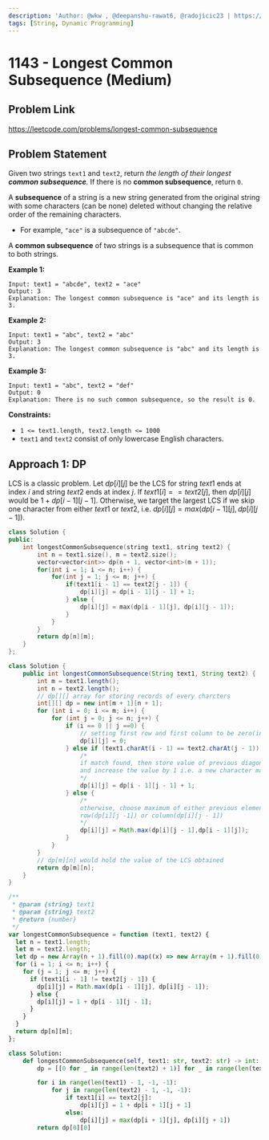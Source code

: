 ```yaml
---
description: 'Author: @wkw , @deepanshu-rawat6, @radojicic23 | https://leetcode.com/problems/longest-common-subsequence/'
tags: [String, Dynamic Programming]
---
```


# 1143 - Longest Common Subsequence (Medium)

## Problem Link

https://leetcode.com/problems/longest-common-subsequence

## Problem Statement

Given two strings `text1` and `text2`, return _the length of their longest **common subsequence**._ If there is no **common subsequence**, return `0`.

A **subsequence** of a string is a new string generated from the original string with some characters (can be none) deleted without changing the relative order of the remaining characters.

- For example, `"ace"` is a subsequence of `"abcde"`.

A **common subsequence** of two strings is a subsequence that is common to both strings.

**Example 1:**

```
Input: text1 = "abcde", text2 = "ace"
Output: 3
Explanation: The longest common subsequence is "ace" and its length is 3.
```

**Example 2:**

```
Input: text1 = "abc", text2 = "abc"
Output: 3
Explanation: The longest common subsequence is "abc" and its length is 3.
```

**Example 3:**

```
Input: text1 = "abc", text2 = "def"
Output: 0
Explanation: There is no such common subsequence, so the result is 0.
```

**Constraints:**

- `1 <= text1.length, text2.length <= 1000`
- `text1` and `text2` consist of only lowercase English characters.

## Approach 1: DP

LCS is a classic problem. Let $dp[i][j]$ be the LCS for string $text1$ ends at index $i$ and string $text2$ ends at index $j$. If $text1[i] == text2[j]$, then $dp[i][j]$ would be $1 + dp[i - 1][j - 1]$. Otherwise, we target the largest LCS if we skip one character from either $text1$ or $text2$, i.e. $dp[i][j] = max(dp[i - 1][j], dp[i][j - 1])$.

<Tabs>
<TabItem value="cpp" label="C++">
<SolutionAuthor name="@wkw"/>

```cpp
class Solution {
public:
    int longestCommonSubsequence(string text1, string text2) {
        int n = text1.size(), m = text2.size();
        vector<vector<int>> dp(n + 1, vector<int>(m + 1));
        for(int i = 1; i <= n; i++) {
            for(int j = 1; j <= m; j++) {
                if(text1[i - 1] == text2[j - 1]) {
                    dp[i][j] = dp[i - 1][j - 1] + 1;
                } else {
                    dp[i][j] = max(dp[i - 1][j], dp[i][j - 1]);
                }
            }
        }
        return dp[n][m];
    }
};
```

</TabItem>
<TabItem value="java" label="Java">
<SolutionAuthor name="@deepanshu-rawat6"/>

```java
class Solution {
    public int longestCommonSubsequence(String text1, String text2) {
        int m = text1.length();
        int n = text2.length();
        // dp[][] array for storing records of every charcters
        int[][] dp = new int[m + 1][n + 1];
        for (int i = 0; i <= m; i++) {
            for (int j = 0; j <= n; j++) {
                if (i == 0 || j ==0) {
                    // setting first row and first column to be zero(initial readings)
                    dp[i][j] = 0;
                } else if (text1.charAt(i - 1) == text2.charAt(j - 1)) {
                    /*
                    if match found, then store value of previous diagonal element(dp[i - 1][j - 1])
                    and increase the value by 1 i.e. a new character match is found
                    */
                    dp[i][j] = dp[i - 1][j - 1] + 1;
                } else {
                    /*
                    otherwise, choose maximum of either previous element, either in
                    row(dp[i][j -1]) or column(dp[i][j - 1])
                    */
                    dp[i][j] = Math.max(dp[i][j - 1],dp[i - 1][j]);
                }
            }
        }
        // dp[m][n] would hold the value of the LCS obtained
        return dp[m][n];
    }
}
```

</TabItem>

<TabItem value="js" label="JavaScript">
<SolutionAuthor name="@radojicic23"/>

```js
/**
 * @param {string} text1
 * @param {string} text2
 * @return {number}
 */
var longestCommonSubsequence = function (text1, text2) {
  let n = text1.length;
  let m = text2.length;
  let dp = new Array(n + 1).fill(0).map((x) => new Array(m + 1).fill(0));
  for (i = 1; i <= n; i++) {
    for (j = 1; j <= m; j++) {
      if (text1[i - 1] != text2[j - 1]) {
        dp[i][j] = Math.max(dp[i - 1][j], dp[i][j - 1]);
      } else {
        dp[i][j] = 1 + dp[i - 1][j - 1];
      }
    }
  }
  return dp[n][m];
};
```

</TabItem>

<TabItem value="py" label="Python">
<SolutionAuthor name="@radojicic23"/>

```py
class Solution:
    def longestCommonSubsequence(self, text1: str, text2: str) -> int:
        dp = [[0 for _ in range(len(text2) + 1)] for _ in range(len(text1) + 1)]

        for i in range(len(text1) - 1, -1, -1):
            for j in range(len(text2) - 1, -1, -1):
                if text1[i] == text2[j]:
                    dp[i][j] = 1 + dp[i + 1][j + 1]
                else:
                    dp[i][j] = max(dp[i + 1][j], dp[i][j + 1])
        return dp[0][0]
```

</TabItem>
</Tabs>
